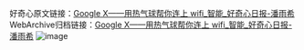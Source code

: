 好奇心原文链接：[Google X——用热气球帮你连上 wifi_智能_好奇心日报-潘雨希](https://www.qdaily.com/articles/69.html)
WebArchive归档链接：[Google X——用热气球帮你连上 wifi_智能_好奇心日报-潘雨希](http://web.archive.org/web/20190623145115/https://www.qdaily.com/articles/69.html)
![image](http://ww3.sinaimg.cn/large/007d5XDply1g3v3x22z2gj30u02sv1kx)